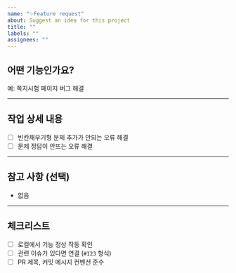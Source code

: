 ```yaml
---
name: "✨Feature request"
about: Suggest an idea for this project
title: ""
labels: ""
assignees: ""
---
```


## 어떤 기능인가요?

<!-- 구현한 기능 또는 수정한 버그의 간단 요약을 적어주세요 -->

예: 쪽지시험 페이지 버그 해결

---

## 작업 상세 내용

<!-- 주요 변경사항을 bullet point 형식으로 구체적으로 작성해주세요 -->

- [ ] 빈칸채우기형 문제 추가가 안되는 오류 해결
- [ ] 문제 정답이 안뜨는 오류 해결

---

## 참고 사항 (선택)

<!-- 테스트 방법, 관련 이슈 링크, 리뷰어에게 하고 싶은 말 등 자유롭게 작성해주세요 -->

- 없음

---

## 체크리스트

- [ ] 로컬에서 기능 정상 작동 확인
- [ ] 관련 이슈가 있다면 연결 (`#123` 형식)
- [ ] PR 제목, 커밋 메시지 컨벤션 준수
